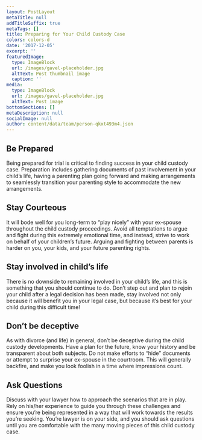 ```yaml
---
layout: PostLayout
metaTitle: null
addTitleSuffix: true
metaTags: []
title: Preparing for Your Child Custody Case
colors: colors-d
date: '2017-12-05'
excerpt: ''
featuredImage:
  type: ImageBlock
  url: /images/gavel-placeholder.jpg
  altText: Post thumbnail image
  caption: ''
media:
  type: ImageBlock
  url: /images/gavel-placeholder.jpg
  altText: Post image
bottomSections: []
metaDescription: null
socialImage: null
author: content/data/team/person-qkxt493m4.json
---
```


## **Be Prepared**

Being prepared for trial is critical to finding success in your child custody case. Preparation includes gathering documents of past involvement in your child’s life, having a parenting plan going forward and making arrangements to seamlessly transition your parenting style to accommodate the new arrangements.

## **Stay Courteous**

It will bode well for you long-term to “play nicely” with your ex-spouse throughout the child custody proceedings. Avoid all temptations to argue and fight during this extremely emotional time, and instead, strive to work on behalf of your children’s future. Arguing and fighting between parents is harder on you, your kids, and your future parenting rights.

## **Stay involved in child’s life**

There is no downside to remaining involved in your child’s life, and this is something that you should continue to do. Don’t step out and plan to rejoin your child after a legal decision has been made, stay involved not only because it will benefit you in your legal case, but because it’s best for your child during this difficult time!

## **Don’t be deceptive**

As with divorce (and life) in general, don’t be deceptive during the child custody developments. Have a plan for the future, know your history and be transparent about both subjects. Do not make efforts to “hide” documents or attempt to surprise your ex-spouse in the courtroom. This will generally backfire, and make you look foolish in a time where impressions count.

## **Ask Questions**

Discuss with your lawyer how to approach the scenarios that are in play. Rely on his/her experience to guide you through these challenges and ensure you’re being represented in a way that will work towards the results you’re seeking. You’re lawyer is on your side, and you should ask questions until you are comfortable with the many moving pieces of this child custody case.
